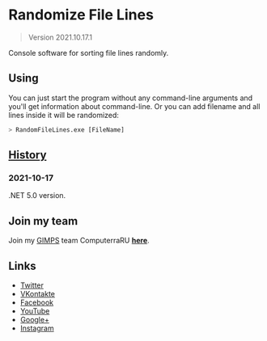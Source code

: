 # Randomize File Lines

> Version 2021.10.17.1

Console software for sorting file lines randomly.

## Using

You can just start the program without any command-line arguments and you'll get information about command-line. Or you can add filename and all lines inside it will be randomized:

```sh
> RandomFileLines.exe [FileName]
```

## [History](history.md)

### 2021-10-17

.NET 5.0 version.

## Join my team

Join my [GIMPS](https://www.mersenne.org) team ComputerraRU **[here](https://computerraru.ru)**.

## Links

- [Twitter][tw]
- [VKontakte][vk]
- [Facebook][fb]
- [YouTube][yt]
- [Google+][g+]
- [Instagram][ig]

[tw]: <https://twitter.com/ComputerraRU>
[vk]: <http://vk.com/club104743987>
[fb]: <https://www.facebook.com/groups/212319972147203/>
[yt]: <https://www.youtube.com/channel/UCK6Tttr-OodJIDbl1Bil0wg>
[g+]: <https://plus.google.com/u/0/communities/106623212387198347101>
[ig]: <https://www.instagram.com/computerraru/>
